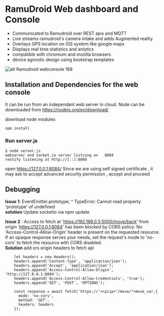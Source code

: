 # RamuDroid Web dashboard and Console

- Communicated to Ramudroid over REST apis and MQTT
- Live streams ramudroid's camera intake and adds Augmented reality
- Overlays GPS location on GIS system like google maps 
- Displays real time statistics and anlytics 
- compatible with chromium and mozilla browsers
- device agnostic design using bootstrap templates 


![alt Ramudroid webconsole 168](https://altanaitelecom.files.wordpress.com/2016/03/screenshot-from-2016-03-19-04-28-53.png?w=728)

## Installation and Dependencies for the web console

It can be run from an independant web server in cloud. 
Node can be downloaded from https://nodejs.org/en/download/

download node modules 
```shell script
npm install
```

### Run server.js
```shell script
$ node server.js 
webserver and socket.io server listsing on   8084
restify listening at http://[::]:8066
```
open https://127.0.0.1:8084/
Since we are using self signed certificate , it may ask to accept advanced security permission , accept and proceed

## Debugging 

**Issue 1**: EventEmitter.prototype; ^ TypeError: Cannot read property 'prototype' of undefined
\
**solution** Update socketio via npm update

**Issue 2** : Access to fetch at 'https://192.168.0.5:5000/move/back' from origin 'https://127.0.0.1:8084' has been blocked by CORS policy: No 'Access-Control-Allow-Origin' header is present on the requested resource. If an opaque response serves your needs, set the request's mode to 'no-cors' to fetch the resource with CORS disabled.
\
**Solution** add ors origin headers to fetch api 
```shell script
    let headers = new Headers();
    headers.append('Content-Type', 'application/json');
    headers.append('Accept', 'application/json');
    headers.append('Access-Control-Allow-Origin', 'http://127.0.0.1:8084');
    headers.append('Access-Control-Allow-Credentials', 'true');
    headers.append('GET', 'POST', 'OPTIONS');

    const response = await fetch('https://'+rpiip+"/move/"+move_var,{
      mode: 'no-cors',
      method: 'GET',
      headers: headers
    });
```

